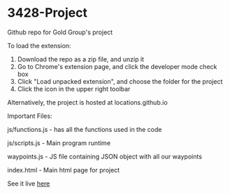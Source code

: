 # 3428-Project
Github repo for Gold Group's project

To load the extension:
1. Download the repo as a zip file, and unzip it
2. Go to Chrome's extension page, and click the developer mode check box
3. Click "Load unpacked extension", and choose the folder for the project
4. Click the icon in the upper right toolbar

Alternatively, the project is hosted at locations.github.io

Important Files:

js/functions.js - has all the functions used in the code

js/scripts.js - Main program runtime

waypoints.js - JS file containing JSON object with all our waypoints

index.html - Main html page for project

See it live [here](https://locations.github.io/)
